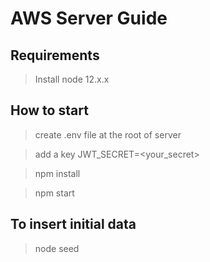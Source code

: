 # AWS Server Guide

## Requirements
> Install node 12.x.x

## How to start
> create .env file at the root of server

> add a key JWT_SECRET=<your_secret>

> npm install

> npm start

## To insert initial data

> node seed

